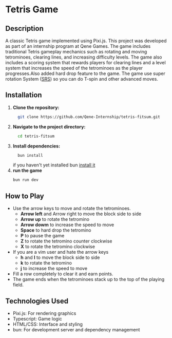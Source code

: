 # Tetris Game
## Description
A classic Tetris game implemented using Pixi.js. 
This project was developed as part of an internship program at Qene Games. 
The game includes traditional Tetris gameplay mechanics such as rotating and moving tetrominoes, clearing lines, and increasing difficulty levels.
The game also includes a scoring system that rewards players for clearing lines and a level system that increases the speed of the tetrominoes as the player progresses.Also added hard drop feature to the game. 
The game use super rotation System ([SRS](https://harddrop.com/wiki/SRS)) so you can do T-spin and other advanced moves.

## Installation
1. **Clone the repository:**
   ```bash
     git clone https://github.com/Qene-Internship/tetris-fitsum.git
   ```
2. **Navigate to the project directory:**
   ```bash
     cd tetris-fitsum
   ```
3. **Install dependencies:**
   ```bash
     bun install
   ```
   if you haven't yet installed bun [install it](https://bun.sh/docs/installation)
4. **run the game**
   ```bash
   bun run dev
   ```
## How to Play
-  Use the arrow keys to move and rotate the tetrominoes.
   - **Arrow left** and Arrow right  to move the block side to side
   - **Arrow up** to rotate the tetromino
   - **Arrow dowm** to increase the speed to move
   - **Space** to hard drop the tetromino
   - **P** to pause the game
   - **Z** to rotate the tetromino counter clockwise
   - **X** to rotate the tetromino clockwise
-  If you are a vim user and hate the arrow keys 
   - **h** and **l**  to move the block side to side
   - **k** to rotate the tetromino
   - **j** to increase the speed to move
-  Fill a row completely to clear it and earn points.
- The game ends when the tetrominoes stack up to the top of the playing field.

## Technologies Used
- Pixi.js: For rendering graphics
- Typescript: Game logic
- HTML/CSS: Interface and styling
- bun: For development server and dependency management
